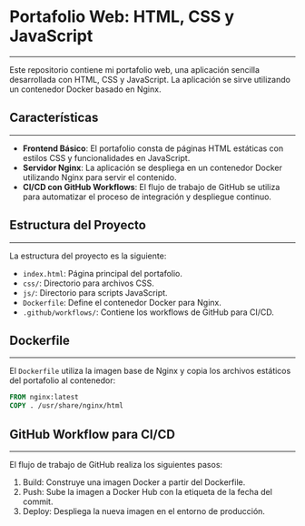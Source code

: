 # Portafolio Web: HTML, CSS y JavaScript
-----------------------------------------

Este repositorio contiene mi portafolio web, una aplicación sencilla desarrollada con HTML, CSS y JavaScript. La aplicación se sirve utilizando un contenedor Docker basado en Nginx.

## Características
-------------------

- **Frontend Básico**: El portafolio consta de páginas HTML estáticas con estilos CSS y funcionalidades en JavaScript.
- **Servidor Nginx**: La aplicación se despliega en un contenedor Docker utilizando Nginx para servir el contenido.
- **CI/CD con GitHub Workflows**: El flujo de trabajo de GitHub se utiliza para automatizar el proceso de integración y despliegue continuo.

## Estructura del Proyecto
--------------------------

La estructura del proyecto es la siguiente:

- `index.html`: Página principal del portafolio.
- `css/`: Directorio para archivos CSS.
- `js/`: Directorio para scripts JavaScript.
- `Dockerfile`: Define el contenedor Docker para Nginx.
- `.github/workflows/`: Contiene los workflows de GitHub para CI/CD.

## Dockerfile
--------------------------

El `Dockerfile` utiliza la imagen base de Nginx y copia los archivos estáticos del portafolio al contenedor:

```dockerfile
FROM nginx:latest
COPY . /usr/share/nginx/html
```

## GitHub Workflow para CI/CD
-------------------------------

El flujo de trabajo de GitHub realiza los siguientes pasos:

1.  Build: Construye una imagen Docker a partir del Dockerfile.
2.  Push: Sube la imagen a Docker Hub con la etiqueta de la fecha del commit.
3.  Deploy: Despliega la nueva imagen en el entorno de producción.
